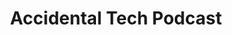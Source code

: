 ---
title:         "Accidental Tech Podcast"
description:   "A tech podcast we accidentally created while trying to do a car show. Featuring Marco Arment, Casey Liss, and John Siracusa."
url-thumbnail: "http://static1.squarespace.com/static/513abd71e4b0fe58c655c105/t/52c45a37e4b0a77a5034aa84/1388599866232/1500w/Artwork.jpg"
url-rss:       "http://atp.fm/episodes?format=rss"
url-web:       "http://atp.fm/"
url-itunes:    "https://itunes.apple.com/us/podcast/accidental-tech-podcast/id617416468"
tags:         [apple, development, tech]
---